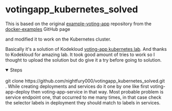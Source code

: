# votingapp_kubernetes_solved

This is based on the original [example-voting-app](https://github.com/dockersamples/example-voting-app) repository from the [docker-examples](https://github.com/dockersamples) GitHub page

and modified it to work on the Kubernetes cluster.

Basically it's a solution of Kodekloud [voting-app kubernetes lab](https://kodekloud.com/courses/labs-kubernetes-crash-course/?context=youtube-ads-kubcrashcourse&utm_source=youtube&utm_medium=labs&utm_campaign=kubernetes_crash_course). And  thanks to Kodekloud for amazing lab.
It took good amount of tries to work so I thought to upload the solution but do give it a try before going to solution.
<details open>
<summary>Steps</summary>
<br>
git clone https://github.com/nightfury000/votingapp_kubernetes_solved.git . While creating deployments and services do it one by one like first voting-app-deploy then voting-app-service in that way.
Most probable problem is service endpoint one, that occurred to me many times, in that case check the selector labels in deployment they should match to labels in services.
</details>
